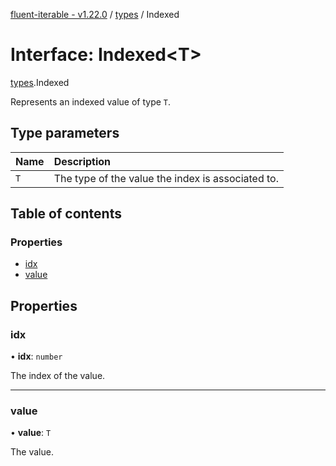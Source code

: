 [fluent-iterable - v1.22.0](../README.md) / [types](../modules/types.md) / Indexed

# Interface: Indexed<T\>

[types](../modules/types.md).Indexed

Represents an indexed value of type `T`.

## Type parameters

| Name | Description |
| :------ | :------ |
| `T` | The type of the value the index is associated to. |

## Table of contents

### Properties

- [idx](types.Indexed.md#idx)
- [value](types.Indexed.md#value)

## Properties

### idx

• **idx**: `number`

The index of the value.

___

### value

• **value**: `T`

The value.
